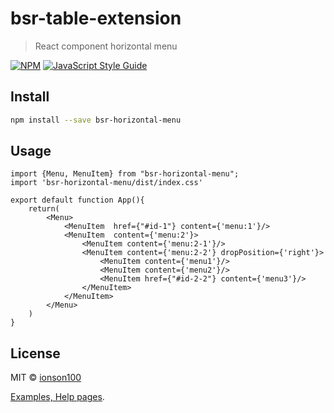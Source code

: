 # bsr-table-extension

> React component horizontal menu

[![NPM](https://img.shields.io/npm/v/bsr-horizontal-menu.svg)](https://www.npmjs.com/package/bsr-horizontal-menu) [![JavaScript Style Guide](https://img.shields.io/badge/code_style-standard-brightgreen.svg)](https://standardjs.com)

## Install

```bash
npm install --save bsr-horizontal-menu
```

## Usage

```tsx
import {Menu, MenuItem} from "bsr-horizontal-menu";
import 'bsr-horizontal-menu/dist/index.css'

export default function App(){
    return(
        <Menu>
            <MenuItem  href={"#id-1"} content={'menu:1'}/>
            <MenuItem  content={'menu:2'}>
                <MenuItem content={'menu:2-1'}/>
                <MenuItem content={'menu:2-2'} dropPosition={'right'}>
                    <MenuItem content={'menu1'}/>
                    <MenuItem content={'menu2'}/>
                    <MenuItem href={"#id-2-2"} content={'menu3'}/>
                </MenuItem>
            </MenuItem>
        </Menu>
    )
}
```

## License

MIT © [ionson100](https://github.com/ionson100)



[Examples, Help pages](https://ionson100.github.io/wwwroot/index.html#page=21-2).
